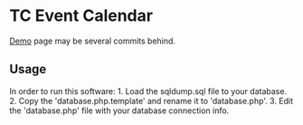 TC Event Calendar
=================

[Demo](http://dennischen.com/temp/TC-Calendar/index.php) page may be several commits behind.

Usage
-----
In order to run this software:
	1. Load the sqldump.sql file to your database.
	2. Copy the 'database.php.template' and rename it to 'database.php'. 
	3. Edit the 'database.php' file with your database connection info.